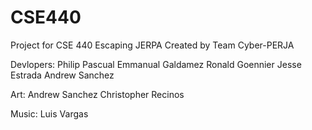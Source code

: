 # CSE440
Project for CSE 440
Escaping JERPA 
Created by Team Cyber-PERJA

Devlopers:
  Philip Pascual
  Emmanual Galdamez
  Ronald Goennier
  Jesse Estrada
  Andrew Sanchez
  
Art:
  Andrew Sanchez
  Christopher Recinos
  
Music:
  Luis Vargas
